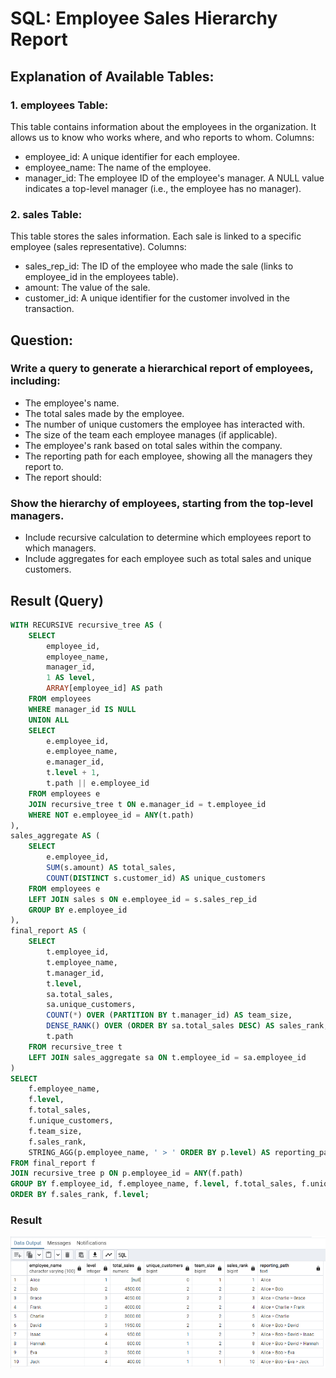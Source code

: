 # SQL: Employee Sales Hierarchy Report
## Explanation of Available Tables:
### 1. employees Table:
This table contains information about the employees in the organization. It allows us to know who works where, and who reports to whom.
Columns:
* employee_id: A unique identifier for each employee.
* employee_name: The name of the employee.
* manager_id: The employee ID of the employee's manager. A NULL value indicates a top-level manager (i.e., the employee has no manager).
### 2. sales Table:
This table stores the sales information. Each sale is linked to a specific employee (sales representative).
Columns:
* sales_rep_id: The ID of the employee who made the sale (links to employee_id in the employees table).
* amount: The value of the sale.
* customer_id: A unique identifier for the customer involved in the transaction.
## Question:
### Write a query to generate a hierarchical report of employees, including:
* The employee's name.
* The total sales made by the employee.
* The number of unique customers the employee has interacted with.
* The size of the team each employee manages (if applicable).
* The employee's rank based on total sales within the company.
* The reporting path for each employee, showing all the managers they report to.
* The report should:
### Show the hierarchy of employees, starting from the top-level managers.
* Include recursive calculation to determine which employees report to which managers.
* Include aggregates for each employee such as total sales and unique customers.
  
## Result (Query)
```sql
WITH RECURSIVE recursive_tree AS (
    SELECT 
        employee_id, 
        employee_name, 
        manager_id, 
        1 AS level,
        ARRAY[employee_id] AS path
    FROM employees
    WHERE manager_id IS NULL
    UNION ALL
    SELECT 
        e.employee_id, 
        e.employee_name, 
        e.manager_id, 
        t.level + 1,
        t.path || e.employee_id
    FROM employees e
    JOIN recursive_tree t ON e.manager_id = t.employee_id
    WHERE NOT e.employee_id = ANY(t.path)
), 
sales_aggregate AS (
    SELECT 
        e.employee_id, 
        SUM(s.amount) AS total_sales,
        COUNT(DISTINCT s.customer_id) AS unique_customers
    FROM employees e
    LEFT JOIN sales s ON e.employee_id = s.sales_rep_id
    GROUP BY e.employee_id
), 
final_report AS (
    SELECT 
        t.employee_id, 
        t.employee_name, 
        t.manager_id, 
        t.level,
        sa.total_sales,
        sa.unique_customers,
        COUNT(*) OVER (PARTITION BY t.manager_id) AS team_size,
        DENSE_RANK() OVER (ORDER BY sa.total_sales DESC) AS sales_rank,
        t.path
    FROM recursive_tree t
    LEFT JOIN sales_aggregate sa ON t.employee_id = sa.employee_id
)
SELECT 
    f.employee_name, 
    f.level,
    f.total_sales, 
    f.unique_customers, 
    f.team_size,
    f.sales_rank,
    STRING_AGG(p.employee_name, ' > ' ORDER BY p.level) AS reporting_path
FROM final_report f
JOIN recursive_tree p ON p.employee_id = ANY(f.path)
GROUP BY f.employee_id, f.employee_name, f.level, f.total_sales, f.unique_customers, f.team_size, f.sales_rank
ORDER BY f.sales_rank, f.level;
```
### Result
![Table Result](Q1.PNG)
